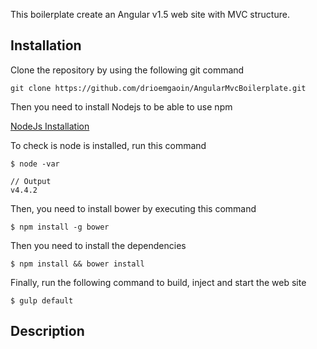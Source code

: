 This boilerplate create an Angular v1.5 web site with MVC structure.

## Installation
Clone the repository by using the following git command
```
git clone https://github.com/drioemgaoin/AngularMvcBoilerplate.git
```

Then you need to install Nodejs to be able to use npm

[NodeJs Installation](https://openclassrooms.com/courses/des-applications-ultra-rapides-avec-node-js/installer-node-js)

To check is node is installed, run this command
```
$ node -var

// Output
v4.4.2
```

Then, you need to install bower by executing this command
```
$ npm install -g bower
```

Then you need to install the dependencies
```
$ npm install && bower install
```

Finally, run the following command to build, inject and start the web site
```
$ gulp default
```

## Description
